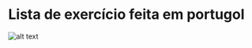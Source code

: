 # **Lista de exercício feita em portugol**

  ![alt text](https://th.bing.com/th/id/Rbbe90b14ada4455f4bfe9fac2b61b812?rik=fhPqzjBQRC0zjg&riu=http%3a%2f%2flite.acad.univali.br%2fportugol%2fthumb.jpg&ehk=EsE4JntqzGSpLQ%2fRsHjplk1SYi%2fXYo4kIIPjAv66YUQ%3d&risl=&pid=ImgRaw)

